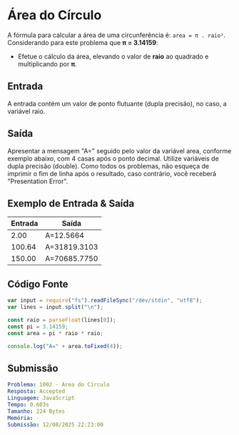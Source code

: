 # Área do Círculo

A fórmula para calcular a área de uma circunferência é: `area = π . raio²`. Considerando para este problema que **π = 3.14159**:

- Efetue o cálculo da área, elevando o valor de **raio** ao quadrado e multiplicando por **π**.

## Entrada

A entrada contém um valor de ponto flutuante (dupla precisão), no caso, a variável raio.

## Saída

Apresentar a mensagem "A=" seguido pelo valor da variável area, conforme exemplo abaixo, com 4 casas após o ponto decimal. Utilize variáveis de dupla precisão (double). Como todos os problemas, não esqueça de imprimir o fim de linha após o resultado, caso contrário, você receberá "Presentation Error".

## Exemplo de Entrada & Saída

| Entrada | Saída        |
| ------- | ------------ |
| 2.00    | A=12.5664    |
| 100.64  | A=31819.3103 |
| 150.00  | A=70685.7750 |

## Código Fonte

```javascript
var input = require("fs").readFileSync("/dev/stdin", "utf8");
var lines = input.split("\n");

const raio = parseFloat(lines[0]);
const pi = 3.14159;
const area = pi * raio * raio;

console.log("A=" + area.toFixed(4));
```

## Submissão

```yaml
Problema: 1002 - Área do Círculo
Resposta: Accepted
Linguagem: JavaScript
Tempo: 0.603s
Tamanho: 224 Bytes
Memória: -
Submissão: 12/08/2025 22:23:00
```
